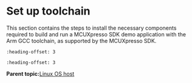 # Set up toolchain 

This section contains the steps to install the necessary components required to build and run a MCUXpresso SDK demo application with the Arm GCC toolchain, as supported by the MCUXpresso SDK.


```{include} ../topics/install_gcc_arm_embedded_toolchain.md
:heading-offset: 3
```

```{include} ../topics/add_a_new_system_environment_variable_for_armgcc_dir.md
:heading-offset: 3
```

**Parent topic:**[Linux OS host](../topics/linux_os_host_0.md)

